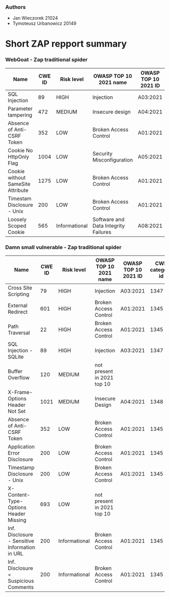 ### Authors 
- Jan Wieczorek 21024
- Tymoteusz Urbanowicz 20149

# Short ZAP repport summary

### WebGoat - Zap traditional spider
| Name | CWE ID | Risk level | OWASP TOP 10 2021 name | OWASP TOP 10 2021 ID | CWE category id
|---|---|---|---|---|---|
|SQL Injection | 89 | HIGH | Injection | A03:2021 | 1347|
| Parameter tampering | 472 | MEDIUM | Insecure design | A04:2021 | 1348 |
| Absence of Anti-CSRF Token | 352 | LOW | Broken Access Control | A01:2021 | 1345 |
| Cookie No HttpOnly Flag | 1004 | LOW | Security Misconfiguration | A05:2021 | 1349 |
| Cookie without SameSite Attribute | 1275 | LOW | Broken Access Control | A01:2021 | 1345 |
| Timestam Disclosure - Unix | 200 | LOW | Broken Access Control | A01:2021 | 1345 |
| Loosely Scoped Cookie | 565 | Informational | Software and Data Integrity Failures | A08:2021 | 1354 |

### Damn small vulnerable - Zap traditional spider
| Name | CWE ID | Risk level | OWASP TOP 10 2021 name | OWASP TOP 10 2021 ID | CWE category id
|---|---|---|---|---|---|
| Cross Site Scripting | 79 | HIGH | Injection | A03:2021 | 1347 |
| External Redirect | 601 | HIGH | Broken Access Control | A01:2021 | 1345 |
| Path Traversal | 22 | HIGH | Broken Access Control | A01:2021 | 1345 |
| SQL Injection - SQLite | 89 | HIGH | Injection | A03:2021 | 1347 |
| Buffer Overflow | 120 | MEDIUM | not present in 2021 top 10 |    |    |
| X-Frame-Options Header Not Set | 1021 | MEDIUM | Insecure Design | A04:2021 | 1348 |
| Absence of Anti-CSRF Token | 352 | LOW | Broken Access Control | A01:2021 | 1345 |
| Application Error Disclosure | 200 | LOW | Broken Access Control | A01:2021 | 1345 |
| Timestamp Disclosure - Unix | 200 | LOW | Broken Access Control | A01:2021 | 1345 |
| X-Content-Type-Options Header Missing | 693 | LOW | not present in 2021 top 10 |    |    |
| Inf. Disclosure - Sensitive Information in URL | 200 | Informational | Broken Access Control | A01:2021 | 1345 |
| Inf. Disclosure = Suspicious Comments | 200 | Informational | Broken Access Control | A01:2021 | 1345 |